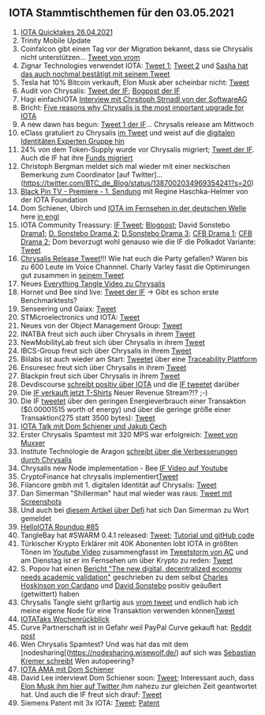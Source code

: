 ## IOTA Stammtischthemen für den 03.05.2021

1. [IOTA Quicktakes 26.04.2021](https://www.youtube.com/watch?v=V6lmHMz_cnU)
2. Trinity Mobile Update
3. Coinfalcon gibt einen Tag vor der Migration bekannt, dass sie Chrysalis nicht unterstützen... [Tweet von vrom](https://twitter.com/Vrom14286662/status/1386910278382653442?s=20)
4. Zignar Technologies verwendet IOTA: [Tweet 1](https://twitter.com/zignartech/status/1386746349069033473?s=20); [Tweet 2](https://twitter.com/zignartech/status/1386767883129147392?s=20) und [Sasha hat das auch nochmal bestätigt mit seinem Tweet](https://twitter.com/sascha1337/status/1386923355643596801?s=20)
5. Tesla hat 10% Bitcoin verkauft, Elon Musk aber scheinbar nicht: [Tweet](https://twitter.com/elonmusk/status/1386821144037236737?s=20)
6. Audit von Chrysalis: [Tweet der IF](https://twitter.com/iota/status/1387059946903252999?s=20); [Bogpost der IF](https://blog.iota.org/chrysalis-firefly-audits/)
7. Hagi einfachIOTA [Interview mit Chrsitoph Strnadl von der SoftwareAG](https://www.youtube.com/watch?v=4TwfcaQlCzQ)
8. Bricht: [Five reasons why Chrysalis is the most important upgrade for IOTA](https://weetoz.medium.com/five-reasons-why-chrysalis-is-the-most-important-upgrade-for-iota-80c0d70b11bc)
9. A new dawn has begun: [Tweet 1 der IF](https://twitter.com/iota/status/1387293403906547715?s=20)... Chrysalis release am Mittwoch
10. eClass gratuliert zu Chrysalis [im Tweet](https://twitter.com/eClassStandard/status/1387294005730242560?s=20) und weist auf die [digitalen Identitäten Experten Gruppe hin](https://www.eclass.eu/en/association/digitalization-expert-group/eclass-and-the-digital-twin.html)
11. 24% von dem Token-Supply wurde vor Chrysalis migriert; [Tweet der IF](https://twitter.com/iota/status/1387317999753908224?s=20). Auch die IF hat ihre [Funds migriert](https://explorer.iota.org/mainnet/address/TRANSFERBXLCKYJWOBNW9BLZOBMBPCSATZFAHVBDDAVZGCUZL9FZU9DWABECBZOBJVSXECDBBYGDHCBB9NJKEDOGJZ)
12. Christoph Bergman meldet sich mal wieder mit einer neckischen Bemerkung zum Coordinator [auf Twitter]...(https://twitter.com/BTC_de_Blog/status/1387002034969354241?s=20)
13. [Black Pin TV - Premiere - 1. Sendung](https://www.youtube.com/watch?v=CxGBNFbdzQI) mit Regine Haschka-Helmer von der IOTA Foundation
14. Dom Schiener, Ubirch und [IOTA im Fernsehen in der deutschen Welle](https://www.dw.com/de/iota-einen-blick-in-die-zukunft/av-57346878) here [in engl](https://amp.dw.com/en/iota-a-glimpse-into-the-future/av-57347930?__twitter_impression=true)
15. IOTA Community Treassury: [IF Tweet](https://twitter.com/iota/status/1387380222446735360?s=20); [Blogpost](https://blog.iota.org/iota-community-treasury-and-genesis-validation/); David Sonstebo [Drama1](https://twitter.com/DavidSonstebo/status/1387386419627401216?s=20); [D. Sonstebo Drama 2](https://twitter.com/DavidSonstebo/status/1387388915233984516?s=20); [D.Sonstebo Drama 3](https://twitter.com/DavidSonstebo/status/1387504739332542466?s=20); [CFB Drama 1](https://twitter.com/c___f___b/status/1388813300171952133?s=20); [CFB Drama 2](https://twitter.com/c___f___b/status/1388819385222053889?s=20); Dom bevorzugt wohl genauso wie die IF die Polkadot Variante: [Tweet](https://twitter.com/DomSchiener/status/1387385913920065539?s=20)
16. [Chrysalis Release Tweet](https://twitter.com/iota/status/1387515053428051969?s=20)!!! Wie hat euch die Party gefallen? Waren bis zu 600 Leute im Voice Channnel. Charly Varley fasst die Optimirungen gut zusammen in [seinem Tweet](https://twitter.com/c_varley/status/1387535145939488771?s=20)
17. Neues [Everything Tangle Video zu Chrysalis](https://www.youtube.com/watch?v=uxmnBRix5PU&feature=youtu.be)
18. Hornet und Bee sind live: [Tweet der IF](https://twitter.com/iota/status/1387507361456267268?s=21) -> Gibt es schon erste Benchmarktests?
19. Senseering und Gaiax: [Tweet](https://twitter.com/senseering/status/1387448426216968193?s=20)
20. STMicroelectronics und IOTA: [Tweet](https://twitter.com/ST_World/status/1387428803065036802?s=20)
21. Neues von der Object Management Group: [Tweet](https://twitter.com/_JeffR/status/1387648088832057346?s=20)
22. INATBA freut sich auch über Chrysalis in ihrem [Tweet](https://twitter.com/INATBA_org/status/1387667111934402560?s=20)
23. NewMobilityLab freut sich über Chrysalis in ihrem [Tweet](https://twitter.com/newmobilitylab/status/1387563524617089025?s=20)
24. IBCS-Group freut sich über Chrysalis in ihrem [Tweet](https://twitter.com/brianmarcel/status/1387670909926977540?s=20)
25. Biilabs ist auch wieder am Start: [Tweetet](https://twitter.com/jserv/status/1387693591485505536?s=20) über eine [Traceability Plattform](https://biilabs.io/products)
26. Ensuresec freut sich über Chrysalis in ihrem [Tweet](https://twitter.com/ensuresec_eu/status/1388062313287143424?s=20)
27. Blackpin freut sich über Chrysalis in ihrem [Tweet](https://twitter.com/BLACKPIN_GmbH/status/1387816722242101252?s=20)
28. Devdiscourse [schreibt positiv über IOTA](https://www.devdiscourse.com/article/technology/1553167-blockchain-vs-iota-looking-for-a-better-alternative) und die [IF tweetet](https://twitter.com/iota/status/1387742435128774656?s=20) darüber
29. Die [IF verkauft jetzt T-Shirts](https://twitter.com/iota/status/1387811613902786561?s=20) Neuer Revenue Stream?!? ;-)
30. Die IF [tweetet](https://twitter.com/iota/status/1387797268732993536?s=20) über den geringen Energieverbrauch einer Transaktion ($0.00001515 worth of energy) und über die geringe größe einer Transaktion(275 statt 3500 bytes): [Tweet](https://twitter.com/iota/status/1388135019240165381?s=20)
31. [IOTA Talk mit Dom Schiener und Jakub Cech](https://www.youtube.com/watch?v=kp8gMV8ol4A)
32. Erster Chrysalis Spamtest mit 320 MPS war erfolgreich: [Tweet von Muxxer](https://twitter.com/der_muXxer/status/1387784928302092292?s=20)
33. Institute Technologie de Aragon [schreibt über die Verbesserungen durch Chrysalis](https://www.itainnova.es/blog/internet-of-things-iot/why-iota-upgrade-chrysalis-key-trusted-mining-industry/)
34. Chrysalis new Node implementation - Bee [IF Video auf Youtube](https://www.youtube.com/watch?v=wpXiLB1u_Bg)
35. CryptoFinance hat chrysalis implementiert[Tweet](https://twitter.com/CryptoFinanceAG/status/1388026315345903616?s=20)
36. Filancore gmbh mit 1. digitalen Identität auf Chrysalis: [Tweet](https://twitter.com/FilancoreGmbH/status/1388073264468070407?s=20)
37. Dan Simerman "Shillerman" haut mal wieder was raus: [Tweet mit Screenshots](https://twitter.com/Vrom14286662/status/1388213624280387587?s=20)
38. Und auch bei [diesem Artikel über Defi](https://money.usnews.com/investing/stock-market-news/articles/defi-101-a-guide-to-decentralized-finance) hat sich Dan Simerman zu Wort gemeldet
39. [HelloIOTA Roundup #85](https://www.youtube.com/watch?v=y3xLP9XMos4)
40. TangleBay hat #SWARM 0.4.1 released: [Tweet](https://twitter.com/TANGLEBAY/status/1387784644972716045?s=20); [Tutorial und gitHub code](https://github.com/tanglebay/swarm)
41. Türkischer Krypto Erklärer mit 40K Abonenten lobt IOTA in größten Tönen im [Youtube Video](https://www.youtube.com/watch?v=e0UEd8vweq8) zusammengfasst im [Tweetstorm von AC](https://twitter.com/AC02835508/status/1388585797960572932?s=20) und am Dienstag ist er im Fernsehen um über Krypto zu reden: [Tweet](https://twitter.com/ErkinSahinoz/status/1388921581213294592)
42. S. Popov hat einen [Bericht "The new digital, decentralized economy needs academic validation"](https://cointelegraph.com/news/the-new-digital-decentralized-economy-needs-academic-validation) geschrieben zu dem selbst [Charles Hoskinson von Cardano](https://twitter.com/IOHK_Charles/status/1388493077564821515?s=20) und [David Sonstebo](https://twitter.com/DavidSonstebo/status/1388583546986582020?s=20) positiv geäußert (getwittert) haben
43. Chrysalis Tangle sieht grßartig aus [vrom tweet](https://twitter.com/Vrom14286662/status/1388498596929196034?s=20) und endlich hab ich meine eigene Node für eine Transaktion verwenden können[Tweet](https://twitter.com/Vrom14286662/status/1388489191860940804?s=20)
44. [IOTATaks Wochenrückblick](https://www.iota-talk.com/index.php?article/86-wochenr%C3%BCckblick-vom-25-april-bis-1-mai-2021/)
45. Curve Partnerschaft ist in Gefahr weil PayPal Curve gekauft hat: [Reddit post](https://www.reddit.com/r/Iota/comments/n2lv7w/curv_no_longer_supporting_iota_after_acquisition/?utm_source=share&utm_medium=ios_app&utm_name=iossmf)
46. Wen Chrysalis Spamtest? Und was hat das mit dem [nodesharing[(https://nodesharing.wisewolf.de/) auf sich was [Sebastian Kremer schreibt](https://twitter.com/SebaKremer/status/1388791677121335302?s=20) Wen autopeering?
47. [IOTA AMA mit Dom Schiener](https://www.youtube.com/watch?v=6fxxWaOmryk)
48. David Lee interviewt Dom Schiener soon: [Tweet](https://twitter.com/heydave7/status/1388975499687469056?s=21); Interessant auch, dass [Elon Musk ihm hier auf Twitter ](https://twitter.com/elonmusk/status/1388980879175954433?s=20) ihm nahezu zur gleichen Zeit geantwortet hat. Und auch die IF freut sich drauf: [Tweet](https://twitter.com/iota/status/1389126324657262593?s=20)
49. Siemens Patent mit 3x IOTA: [Tweet](https://twitter.com/_iotaarchive/status/1389114250791116805?s=20); [Patent](https://worldwide.espacenet.com/patent/search?q=pn%3DEP3787251A1)
